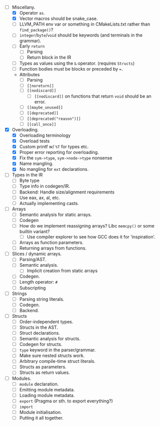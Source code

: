 - [ ] Miscellany.
  - [x] Operator `as`.
  - [x] Vector macros should be snake_case.
  - [ ] LLVM_PATH env var or something in CMakeLists.txt rather than `find_package()`? 
  - [ ] `integer`/`byte`/`void` should be keywords (and terminals in the grammar).
  - [ ] Early `return`
    - [ ] Parsing
    - [ ] Return block in the IR
  - [ ] Types as values using the `&` operator. (requires `Structs`)
  - [ ] Function bodies must be blocks or preceded by `=`. 
  - Attributes
    - [ ] Parsing
    - [ ] `[[noreturn]]`
    - [ ] `[[nodiscard]]`
        - [ ] `[[nodiscard]]` on functions that return `void` should be an error.
    - [ ] `[[maybe_unused]]`
    - [ ] `[[deprecated]]`
    - [ ] `[[deprecated("reason")]]` 
    - [ ] `[[call_once]]`
- [x] Overloading.
  - [x] Overloading terminology
  - [x] Overload tests
  - [x] Custom printf w/ `%T` for types etc.
  - [x] Proper error reporting for overloading.
  - [x] Fix the `sym->type`, `sym->node->type` nonsense
  - [x] Name mangling.
  - [x] No mangling for `ext` declarations.
- [ ] Types in the IR
  - [ ] Byte type 
  - [ ] Type info in codegen/IR.
  - [ ] Backend: Handle size/alignment requirements
  - [ ] Use eax, ax, al, etc.
  - [ ] Actually implementing casts.
- [ ] Arrays
  - [ ] Semantic analysis for static arrays.
  - [ ] Codegen 
  - [ ] How do we implement reassigning arrays? Libc `memcpy()` or some builtin variant?
    - [ ] Use compiler explorer to see how GCC does it for ‘inspiration’.
  - [ ] Arrays as function parameters.
  - [ ] Returning arrays from functions.
- [ ] Slices / dynamic arrays.
  - [ ] Parsing/AST.
  - [ ] Semantic analysis.
    - [ ] Implicit creation from static arrays  
  - [ ] Codegen. 
  - [ ] Length operator: `#`
  - [ ] Subscripting 
- [ ] Strings
  - [ ] Parsing string literals.
  - [ ] Codegen.
  - [ ] Backend.
- [ ] Structs
  - [ ] Order-independent types.
  - [ ] Structs in the AST.
  - [ ] Struct declarations.
  - [ ] Semantic analysis for structs.
  - [ ] Codegen for structs.
  - [ ] `type` keyword in the parser/grammar.
  - [ ] Make sure nested structs work.
  - [ ] Arbitrary compile-time struct literals.
  - [ ] Structs as parameters.
  - [ ] Structs as return values.
- [ ] Modules.
  - [ ] `module` declaration.
  - [ ] Emitting module metadata.
  - [ ] Loading module metadata.
  - [ ] `export` (Pragma or sth. to export everything?)
  - [ ] `import`
  - [ ] Module initialisation.
  - [ ] Putting it all together.
